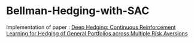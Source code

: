 # Bellman-Hedging-with-SAC

Implementation of paper : [Deep Hedging: Continuous Reinforcement Learning for Hedging of General Portfolios across Multiple Risk Aversions](https://arxiv.org/abs/2207.07467)
